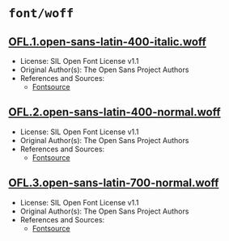 # `font/woff`

## [OFL.1.open-sans-latin-400-italic.woff](../files/OFL.1.open-sans-latin-400-italic.woff)

- License: SIL Open Font License v1.1
- Original Author(s): The Open Sans Project Authors
- References and Sources:
  - [Fontsource](https://api.fontsource.org/v1/download/open-sans)

## [OFL.2.open-sans-latin-400-normal.woff](../files/OFL.2.open-sans-latin-400-normal.woff)

- License: SIL Open Font License v1.1
- Original Author(s): The Open Sans Project Authors
- References and Sources:
  - [Fontsource](https://api.fontsource.org/v1/download/open-sans)

## [OFL.3.open-sans-latin-700-normal.woff](../files/OFL.3.open-sans-latin-700-normal.woff)

- License: SIL Open Font License v1.1
- Original Author(s): The Open Sans Project Authors
- References and Sources:
  - [Fontsource](https://api.fontsource.org/v1/download/open-sans)
